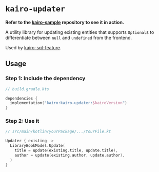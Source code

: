 # `kairo-updater`

**Refer to the [kairo-sample](https://github.com/hudson155/kairo-sample) repository to see it in action.**

A utility library for updating existing entities
that supports `Optional`s to differentiate between `null` and `undefined` from the frontend.

Used by [kairo-sql-feature](../kairo-sql-feature).

## Usage

### Step 1: Include the dependency

```kotlin
// build.gradle.kts

dependencies {
  implementation("kairo:kairo-updater:$kairoVersion")
}
```

### Step 2: Use it

```kotlin
// src/main/kotlin/yourPackage/.../YourFile.kt

Updater { existing ->
  LibraryBookModel.Update(
    title = update(existing.title, update.title),
    author = update(existing.author, update.author),
  )
}
```
